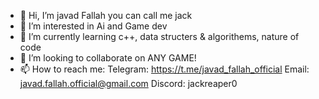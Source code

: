 - 👋 Hi, I’m javad Fallah you can call me jack
- 👀 I’m interested in Ai and Game dev 
- 🌱 I’m currently learning  c++, data structers & algorithems, nature of code
- 💞️ I’m looking to collaborate on ANY GAME!
- 📫 How to reach me:
  Telegram: https://t.me/javad_fallah_official
  Email:    javad.fallah.official@gmail.com
  Discord: jackreaper0

<!---
javad-fallah-official/javad-fallah-official is a ✨ special ✨ repository because its `README.md` (this file) appears on your GitHub profile.
You can click the Preview link to take a look at your changes.
--->

